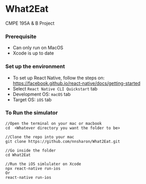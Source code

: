 # What2Eat
CMPE 195A & B Project
### Prerequisite 
- Can only run on MacOS
- Xcode is up to date

### Set up the environment
- To set up React Native, follow the steps on: https://facebook.github.io/react-native/docs/getting-started
- Select `React Native CLI Quickstart` tab
- Development OS:  `macOS` tab
- Target OS:  `iOS` tab


### To Run the simulator
``` Command
//Open the terminal on your mac or macbook
cd  <Whatever directory you want the folder to be>

//Clone the repo into your mac
git clone https://github.com/nnsharon/What2Eat.git

//Go inside the folder
cd What2Eat

//Run the iOS simlulater on Xcode
npx react-native run-ios 
Or 
react-native run-ios
```

